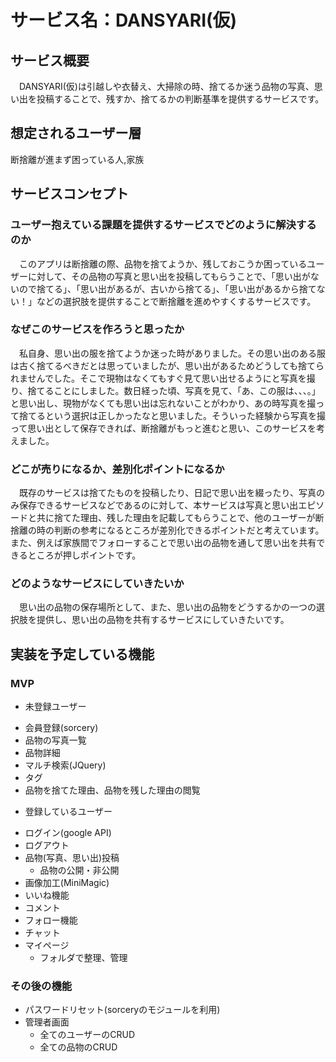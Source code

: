 # サービス名：DANSYARI(仮)

## サービス概要
　DANSYARI(仮)は引越しや衣替え、大掃除の時、捨てるか迷う品物の写真、思い出を投稿することで、残すか、捨てるかの判断基準を提供するサービスです。


## 想定されるユーザー層
断捨離が進まず困っている人,家族


## サービスコンセプト
### ユーザー抱えている課題を提供するサービスでどのように解決するのか
　このアプリは断捨離の際、品物を捨てようか、残しておこうか困っているユーザーに対して、その品物の写真と思い出を投稿してもらうことで、「思い出がないので捨てる」、「思い出があるが、古いから捨てる」、「思い出があるから捨てない！」などの選択肢を提供することで断捨離を進めやすくするサービスです。
### なぜこのサービスを作ろうと思ったか
　私自身、思い出の服を捨てようか迷った時がありました。その思い出のある服は古く捨てるべきだとは思っていましたが、思い出があるためどうしても捨てられませんでした。そこで現物はなくてもすぐ見て思い出せるようにと写真を撮り、捨てることにしました。数日経った頃、写真を見て、「あ、この服は、、、。」と思い出し、現物がなくても思い出は忘れないことがわかり、あの時写真を撮って捨てるという選択は正しかったなと思いました。そういった経験から写真を撮って思い出として保存できれば、断捨離がもっと進むと思い、このサービスを考えました。
### どこが売りになるか、差別化ポイントになるか
　既存のサービスは捨てたものを投稿したり、日記で思い出を綴ったり、写真のみ保存できるサービスなどであるのに対して、本サービスは写真と思い出エピソードと共に捨てた理由、残した理由を記載してもらうことで、他のユーザーが断捨離の時の判断の参考になるところが差別化できるポイントだと考えています。また、例えば家族間でフォローすることで思い出の品物を通して思い出を共有できるところが押しポイントです。
### どのようなサービスにしていきたいか
　思い出の品物の保存場所として、また、思い出の品物をどうするかの一つの選択肢を提供し、思い出の品物を共有するサービスにしていきたいです。


## 実装を予定している機能
### MVP
- 未登録ユーザー
* 会員登録(sorcery)
* 品物の写真一覧
* 品物詳細
* マルチ検索(JQuery)
* タグ
* 品物を捨てた理由、品物を残した理由の閲覧

- 登録しているユーザー
* ログイン(google API)
* ログアウト
* 品物(写真、思い出)投稿
  * 品物の公開・非公開
* 画像加工(MiniMagic)
* いいね機能
* コメント
* フォロー機能
* チャット
* マイページ
  * フォルダで整理、管理


### その後の機能
* パスワードリセット(sorceryのモジュールを利用)
* 管理者画面
  * 全てのユーザーのCRUD
  * 全ての品物のCRUD
